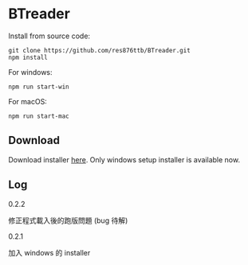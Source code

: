 # BTreader

Install from source code:

```shell
git clone https://github.com/res876ttb/BTreader.git
npm install
```

For windows:

```shell
npm run start-win
```

For macOS:

```shell
npm run start-mac
```

## Download

Download installer [here](https://github.com/res876ttb/BTreader/releases). Only windows setup installer is available now.

## Log

0.2.2

修正程式載入後的跑版問題 (bug 待解)

0.2.1

加入 windows 的 installer


